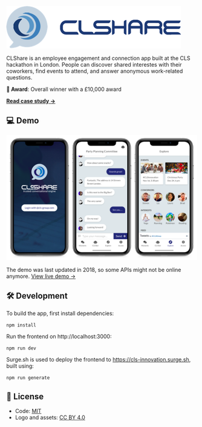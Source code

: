 ![CLShare](/clshare-logo.png)

CLShare is an employee engagement and connection app built at the CLS hackathon in London. People can discover shared interestes with their coworkers, find events to attend, and answer anonymous work-related questions.

**🥇 Award**: Overall winner with a £10,000 award

[**Read case study →**](https://anandchowdhary.com/projects/clshare)

## 💻 Demo

![CLShare screenshot](/clshare-screenshot.png)

The demo was last updated in 2018, so some APIs might not be online anymore. [View live demo →](https://cls-innovation.surge.sh)

## 🛠️ Development

To build the app, first install dependencies:

```
npm install
```

Run the frontend on http://localhost:3000:

```
npm run dev
```

Surge.sh is used to deploy the frontend to https://cls-innovation.surge.sh, built using:

```
npm run generate
```

## 📄 License

- Code: [MIT](/LICENSE)
- Logo and assets: [CC BY 4.0](https://creativecommons.org/licenses/by/4.0/)

